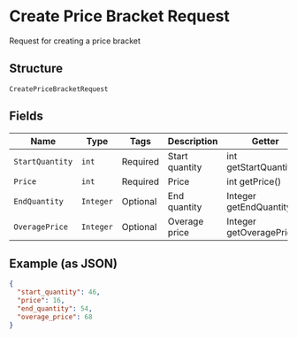 
# Create Price Bracket Request

Request for creating a price bracket

## Structure

`CreatePriceBracketRequest`

## Fields

| Name | Type | Tags | Description | Getter | Setter |
|  --- | --- | --- | --- | --- | --- |
| `StartQuantity` | `int` | Required | Start quantity | int getStartQuantity() | setStartQuantity(int startQuantity) |
| `Price` | `int` | Required | Price | int getPrice() | setPrice(int price) |
| `EndQuantity` | `Integer` | Optional | End quantity | Integer getEndQuantity() | setEndQuantity(Integer endQuantity) |
| `OveragePrice` | `Integer` | Optional | Overage price | Integer getOveragePrice() | setOveragePrice(Integer overagePrice) |

## Example (as JSON)

```json
{
  "start_quantity": 46,
  "price": 16,
  "end_quantity": 54,
  "overage_price": 68
}
```

